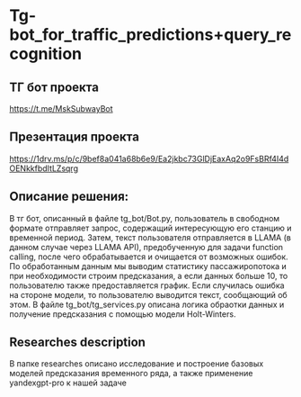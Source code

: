 # Tg-bot_for_traffic_predictions+query_recognition
## ТГ бот проекта 
https://t.me/MskSubwayBot
## Презентация проекта
https://1drv.ms/p/c/9bef8a041a68b6e9/Ea2jkbc73GlDjEaxAq2o9FsBRf4I4dOENkkfbdItLZsqrg
## Описание решения:
В тг бот, описанный в файле tg_bot/Bot.py, пользователь в свободном формате отправляет запрос, содержащий интересующую его станцию и временной период.
Затем, текст пользователя отправляется в LLAMA (в данном случае через LLAMA API), предобученную для задачи function calling, после чего обрабатывается и очищается от возможных ошибок.
По обработанным данным мы выводим статистику пассажиропотока и при необходимости строим предсказания, а если данных больше 10, то пользователю также предоставляется график.
Если случилась ошибка на стороне модели, то пользователю выводится текст, сообщающий об этом.
В файле tg_bot/tg_services.py описана логика обраотки данных и получение предсказания с помощью модели Holt-Winters.

## Researches description
В папке researches описано исследование и построение базовых моделей предсказания временного ряда, а также применение yandexgpt-pro к нашей задаче

